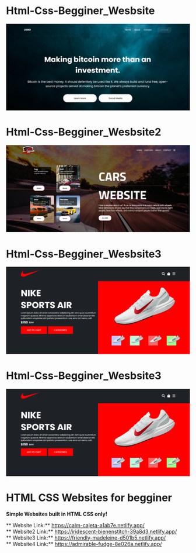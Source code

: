 # Html-Css-Begginer_Wesbsite
![](websiteProject-Begginer/image/website-picture.png)
# Html-Css-Begginer_Wesbsite2
![](websiteProject2-Begginer/images/website.png)
# Html-Css-Begginer_Wesbsite3
![](websiteProject3-Begginer/images/website.png)
# Html-Css-Begginer_Wesbsite3
![](websiteProject3-Begginer/images/website.png)
# HTML CSS  Websites for begginer
**Simple Websites built in HTML CSS only!**
  
** Website Link:** https://calm-cajeta-a1ab7e.netlify.app/  
** Website2 Link:** https://iridescent-bienenstitch-39a8d3.netlify.app/  
** Website3 Link:**  https://friendly-madeleine-d501b5.netlify.app/  
** Website4 Link:**  https://admirable-fudge-8e026a.netlify.app/
